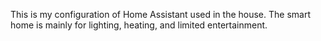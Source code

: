 This is my configuration of Home Assistant used in the house. The smart home is mainly for lighting, heating, and limited entertainment. 
